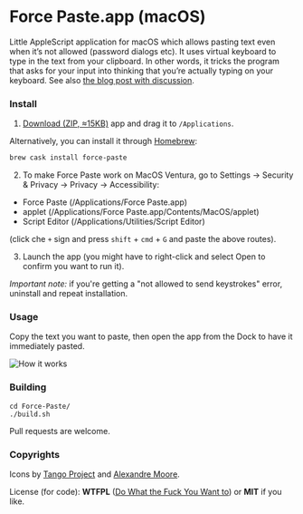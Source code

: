 Force Paste.app (macOS)
===============

Little AppleScript application for macOS which allows pasting text even when it’s not allowed (password dialogs etc). It uses virtual keyboard to type in the text from your clipboard. In other words, it tricks the program that asks for your input into thinking that you’re actually typing on your keyboard. See also [the blog post with discussion](https://dae.me/blog/1741/paste-text-even-when-prohibited-in-macos-password-dialogs-etc/).

### Install

1. [Download (ZIP, ≈15KB)](https://github.com/EugeneDae/Force-Paste/releases/download/1.0.1/Force-Paste.zip) app and drag it to `/Applications`.

Alternatively, you can install it through [Homebrew](https://brew.sh/):

```sh
brew cask install force-paste
```

2. To make Force Paste work on MacOS Ventura, go to Settings -> Security & Privacy -> Privacy -> Accessibility:

- Force Paste (/Applications/Force Paste.app)
- applet (/Applications/Force Paste.app/Contents/MacOS/applet)
- Script Editor (/Applications/Utilities/Script Editor)

(click che `+` sign and press `shift` + `cmd` + `G` and paste the above routes).

3. Launch the app (you might have to right-click and select Open to confirm you want to run it).

*Important note:* if you're getting a "not allowed to send keystrokes" error, uninstall and repeat installation. 

### Usage

Copy the text you want to paste, then open the app from the Dock to have it immediately pasted.

![How it works](https://raw.githubusercontent.com/EugeneDae/Force-Paste/master/about.jpg)

### Building
```
cd Force-Paste/
./build.sh
```
Pull requests are welcome.

### Copyrights
Icons by [Tango Project](http://tango.freedesktop.org/) and [Alexandre Moore](http://sa-ki.deviantart.com/).

License (for code): **WTFPL** ([Do What the Fuck You Want to](http://en.wikipedia.org/wiki/WTFPL)) or **MIT** if you like.
